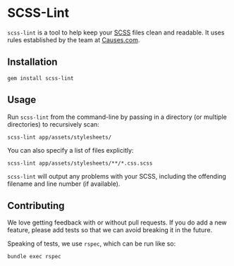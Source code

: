 # SCSS-Lint

`scss-lint` is a tool to help keep your [SCSS](http://sass-lang.com) files
clean and readable. It uses rules established by the team at
[Causes.com](http://causes.com).

## Installation

`gem install scss-lint`

## Usage

Run `scss-lint` from the command-line by passing in a directory (or multiple
directories) to recursively scan:

    scss-lint app/assets/stylesheets/

You can also specify a list of files explicitly:

    scss-lint app/assets/stylesheets/**/*.css.scss

`scss-lint` will output any problems with your SCSS, including the offending
filename and line number (if available).

## Contributing

We love getting feedback with or without pull requests. If you do add a new
feature, please add tests so that we can avoid breaking it in the future.

Speaking of tests, we use `rspec`, which can be run like so:

    bundle exec rspec
